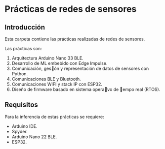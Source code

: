 # Prácticas de redes de sensores
## Introducción
Esta carpeta contiene las prácticas realizadas de redes de sensores.

Las prácticas son:
1. Arquitectura Arduino Nano 33 BLE.
2. Desarrollo de ML embebido con Edge Impulse.
3. Comunicación, ges􀆟ón y representación de datos de sensores con Python.
4. Comunicaciones BLE y Bluetooth.
5. Comunicaciones WIFI y stack IP con ESP32.
6. Diseño de firmware basado en sistema opera􀆟vo de 􀆟empo real (RTOS).

## Requisitos
Para la inferencia de estas prácticas se requiere:
* Arduino IDE.
* Spyder.
* Arduino Nano 22 BLE.
* ESP32.

